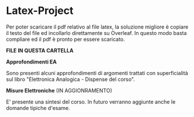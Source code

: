 # Latex-Project
Per poter scaricare il pdf relativo al file latex, la soluzione migliore è copiare il testo del file ed incollarlo direttamente su Overleaf.
In questo modo basta compliare ed il pdf è pronto per essere scaricato.

**FILE IN QUESTA CARTELLA**

**Approfondimenti EA** 

Sono presenti alcuni approfondimenti di argomenti trattati con superficialità sul libro "Elettronica Analogica - Dispense del corso".

**Misure Elettroniche** (IN AGGIONRAMENTO)

E' presente una sintesi del corso. In futuro verranno aggiunte anche le domande tipiche d'esame.


